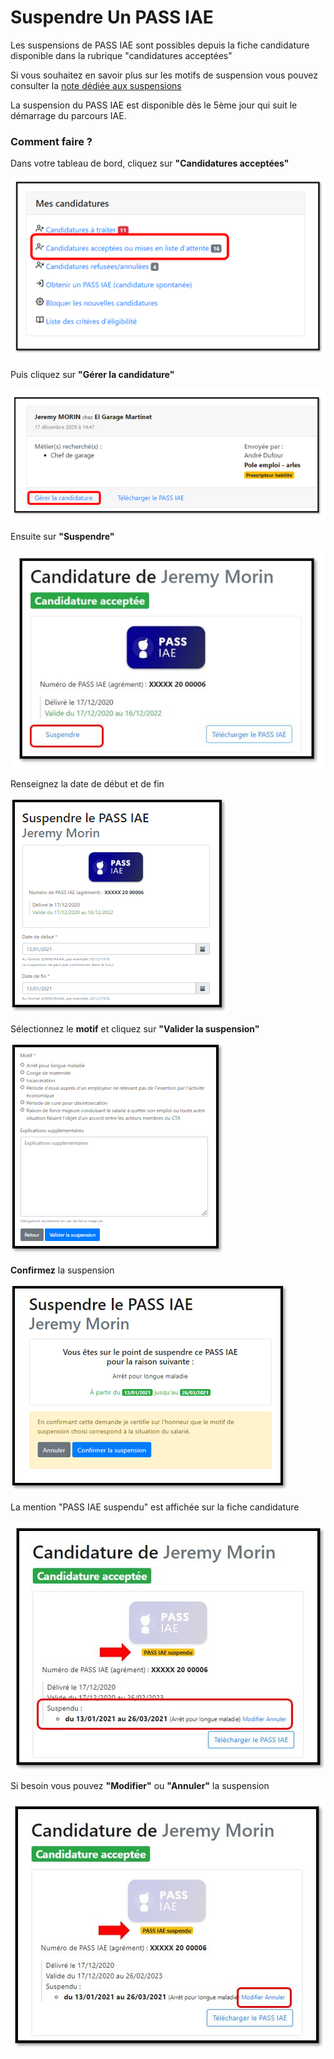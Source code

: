 # Suspendre Un PASS IAE

Les suspensions de PASS IAE sont possibles depuis la fiche candidature disponible dans la rubrique "candidatures acceptées"

Si vous souhaitez en savoir plus sur les motifs de suspension vous pouvez consulter la [note dédiée aux suspensions](../pourquoi-une-plateforme-de-linclusion/pass-iae-agrement-plus-simple-cest-a-dire.md#suspension)

La suspension du PASS IAE est disponible dès le 5ème jour qui suit le démarrage du parcours IAE. 

### Comment faire ? 

Dans votre tableau de bord, cliquez sur **"Candidatures acceptées"**

![](../.gitbook/assets/susp1.png)

Puis cliquez sur **"Gérer la candidature"**

![](../.gitbook/assets/susp2.png)

Ensuite sur **"Suspendre"**

![](../.gitbook/assets/susp3.jpg)

Renseignez la date de début et de fin 

![](../.gitbook/assets/susp4.png)

Sélectionnez le **motif** et cliquez sur **"Valider la suspension"**

![](../.gitbook/assets/susp5.png)

**Confirmez** la suspension

![](../.gitbook/assets/susp6.png)

La mention "PASS IAE suspendu" est affichée sur la fiche candidature

![](../.gitbook/assets/susp7.jpg)

Si besoin vous pouvez **"Modifier"** ou **"Annuler"** la suspension

![](../.gitbook/assets/susp8.jpg)


